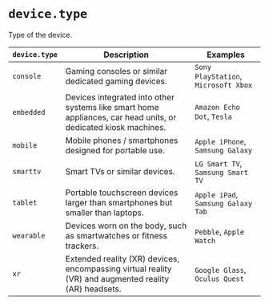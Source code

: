 # `device.type`

Type of the device.

| `device.type` | Description | Examples  |
|-|-|-|
| `console` | Gaming consoles or similar dedicated gaming devices. | `Sony PlayStation`, `Microsoft Xbox` |
| `embedded` | Devices integrated into other systems like smart home appliances, car head units, or dedicated kiosk machines. | `Amazon Echo Dot`, `Tesla` |
| `mobile` | Mobile phones / smartphones designed for portable use. | `Apple iPhone`, `Samsung Galaxy`  |
| `smarttv` | Smart TVs or similar devices. | `LG Smart TV`, `Samsung Smart TV` |
| `tablet` | Portable touchscreen devices larger than smartphones but smaller than laptops. | `Apple iPad`, `Samsung Galaxy Tab` |
| `wearable` | Devices worn on the body, such as smartwatches or fitness trackers. | `Pebble`, `Apple Watch` |
| `xr` | Extended reality (XR) devices, encompassing virtual reality (VR) and augmented reality (AR) headsets. | `Google Glass`, `Oculus Quest` |